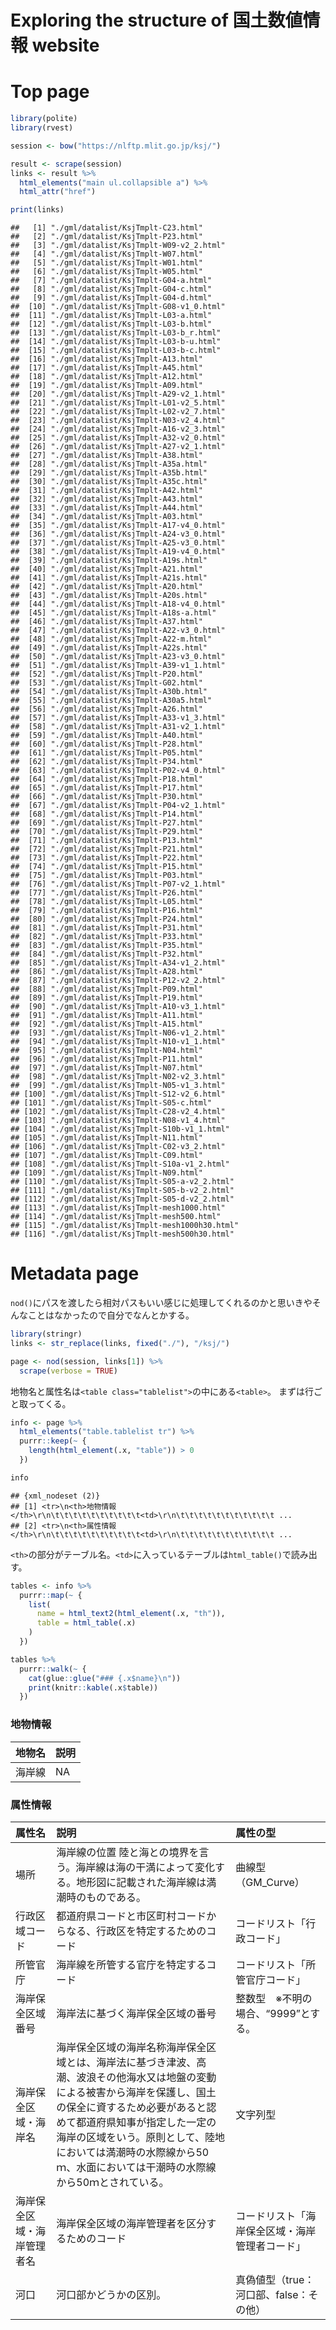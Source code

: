 Exploring the structure of 国土数値情報 website
================

# Top page

``` r
library(polite)
library(rvest)

session <- bow("https://nlftp.mlit.go.jp/ksj/")

result <- scrape(session)
links <- result %>% 
  html_elements("main ul.collapsible a") %>% 
  html_attr("href")

print(links)
```

    ##   [1] "./gml/datalist/KsjTmplt-C23.html"        
    ##   [2] "./gml/datalist/KsjTmplt-P23.html"        
    ##   [3] "./gml/datalist/KsjTmplt-W09-v2_2.html"   
    ##   [4] "./gml/datalist/KsjTmplt-W07.html"        
    ##   [5] "./gml/datalist/KsjTmplt-W01.html"        
    ##   [6] "./gml/datalist/KsjTmplt-W05.html"        
    ##   [7] "./gml/datalist/KsjTmplt-G04-a.html"      
    ##   [8] "./gml/datalist/KsjTmplt-G04-c.html"      
    ##   [9] "./gml/datalist/KsjTmplt-G04-d.html"      
    ##  [10] "./gml/datalist/KsjTmplt-G08-v1_0.html"   
    ##  [11] "./gml/datalist/KsjTmplt-L03-a.html"      
    ##  [12] "./gml/datalist/KsjTmplt-L03-b.html"      
    ##  [13] "./gml/datalist/KsjTmplt-L03-b_r.html"    
    ##  [14] "./gml/datalist/KsjTmplt-L03-b-u.html"    
    ##  [15] "./gml/datalist/KsjTmplt-L03-b-c.html"    
    ##  [16] "./gml/datalist/KsjTmplt-A13.html"        
    ##  [17] "./gml/datalist/KsjTmplt-A45.html"        
    ##  [18] "./gml/datalist/KsjTmplt-A12.html"        
    ##  [19] "./gml/datalist/KsjTmplt-A09.html"        
    ##  [20] "./gml/datalist/KsjTmplt-A29-v2_1.html"   
    ##  [21] "./gml/datalist/KsjTmplt-L01-v2_5.html"   
    ##  [22] "./gml/datalist/KsjTmplt-L02-v2_7.html"   
    ##  [23] "./gml/datalist/KsjTmplt-N03-v2_4.html"   
    ##  [24] "./gml/datalist/KsjTmplt-A16-v2_3.html"   
    ##  [25] "./gml/datalist/KsjTmplt-A32-v2_0.html"   
    ##  [26] "./gml/datalist/KsjTmplt-A27-v2_1.html"   
    ##  [27] "./gml/datalist/KsjTmplt-A38.html"        
    ##  [28] "./gml/datalist/KsjTmplt-A35a.html"       
    ##  [29] "./gml/datalist/KsjTmplt-A35b.html"       
    ##  [30] "./gml/datalist/KsjTmplt-A35c.html"       
    ##  [31] "./gml/datalist/KsjTmplt-A42.html"        
    ##  [32] "./gml/datalist/KsjTmplt-A43.html"        
    ##  [33] "./gml/datalist/KsjTmplt-A44.html"        
    ##  [34] "./gml/datalist/KsjTmplt-A03.html"        
    ##  [35] "./gml/datalist/KsjTmplt-A17-v4_0.html"   
    ##  [36] "./gml/datalist/KsjTmplt-A24-v3_0.html"   
    ##  [37] "./gml/datalist/KsjTmplt-A25-v3_0.html"   
    ##  [38] "./gml/datalist/KsjTmplt-A19-v4_0.html"   
    ##  [39] "./gml/datalist/KsjTmplt-A19s.html"       
    ##  [40] "./gml/datalist/KsjTmplt-A21.html"        
    ##  [41] "./gml/datalist/KsjTmplt-A21s.html"       
    ##  [42] "./gml/datalist/KsjTmplt-A20.html"        
    ##  [43] "./gml/datalist/KsjTmplt-A20s.html"       
    ##  [44] "./gml/datalist/KsjTmplt-A18-v4_0.html"   
    ##  [45] "./gml/datalist/KsjTmplt-A18s-a.html"     
    ##  [46] "./gml/datalist/KsjTmplt-A37.html"        
    ##  [47] "./gml/datalist/KsjTmplt-A22-v3_0.html"   
    ##  [48] "./gml/datalist/KsjTmplt-A22-m.html"      
    ##  [49] "./gml/datalist/KsjTmplt-A22s.html"       
    ##  [50] "./gml/datalist/KsjTmplt-A23-v3_0.html"   
    ##  [51] "./gml/datalist/KsjTmplt-A39-v1_1.html"   
    ##  [52] "./gml/datalist/KsjTmplt-P20.html"        
    ##  [53] "./gml/datalist/KsjTmplt-G02.html"        
    ##  [54] "./gml/datalist/KsjTmplt-A30b.html"       
    ##  [55] "./gml/datalist/KsjTmplt-A30a5.html"      
    ##  [56] "./gml/datalist/KsjTmplt-A26.html"        
    ##  [57] "./gml/datalist/KsjTmplt-A33-v1_3.html"   
    ##  [58] "./gml/datalist/KsjTmplt-A31-v2_1.html"   
    ##  [59] "./gml/datalist/KsjTmplt-A40.html"        
    ##  [60] "./gml/datalist/KsjTmplt-P28.html"        
    ##  [61] "./gml/datalist/KsjTmplt-P05.html"        
    ##  [62] "./gml/datalist/KsjTmplt-P34.html"        
    ##  [63] "./gml/datalist/KsjTmplt-P02-v4_0.html"   
    ##  [64] "./gml/datalist/KsjTmplt-P18.html"        
    ##  [65] "./gml/datalist/KsjTmplt-P17.html"        
    ##  [66] "./gml/datalist/KsjTmplt-P30.html"        
    ##  [67] "./gml/datalist/KsjTmplt-P04-v2_1.html"   
    ##  [68] "./gml/datalist/KsjTmplt-P14.html"        
    ##  [69] "./gml/datalist/KsjTmplt-P27.html"        
    ##  [70] "./gml/datalist/KsjTmplt-P29.html"        
    ##  [71] "./gml/datalist/KsjTmplt-P13.html"        
    ##  [72] "./gml/datalist/KsjTmplt-P21.html"        
    ##  [73] "./gml/datalist/KsjTmplt-P22.html"        
    ##  [74] "./gml/datalist/KsjTmplt-P15.html"        
    ##  [75] "./gml/datalist/KsjTmplt-P03.html"        
    ##  [76] "./gml/datalist/KsjTmplt-P07-v2_1.html"   
    ##  [77] "./gml/datalist/KsjTmplt-P26.html"        
    ##  [78] "./gml/datalist/KsjTmplt-L05.html"        
    ##  [79] "./gml/datalist/KsjTmplt-P16.html"        
    ##  [80] "./gml/datalist/KsjTmplt-P24.html"        
    ##  [81] "./gml/datalist/KsjTmplt-P31.html"        
    ##  [82] "./gml/datalist/KsjTmplt-P33.html"        
    ##  [83] "./gml/datalist/KsjTmplt-P35.html"        
    ##  [84] "./gml/datalist/KsjTmplt-P32.html"        
    ##  [85] "./gml/datalist/KsjTmplt-A34-v1_2.html"   
    ##  [86] "./gml/datalist/KsjTmplt-A28.html"        
    ##  [87] "./gml/datalist/KsjTmplt-P12-v2_2.html"   
    ##  [88] "./gml/datalist/KsjTmplt-P09.html"        
    ##  [89] "./gml/datalist/KsjTmplt-P19.html"        
    ##  [90] "./gml/datalist/KsjTmplt-A10-v3_1.html"   
    ##  [91] "./gml/datalist/KsjTmplt-A11.html"        
    ##  [92] "./gml/datalist/KsjTmplt-A15.html"        
    ##  [93] "./gml/datalist/KsjTmplt-N06-v1_2.html"   
    ##  [94] "./gml/datalist/KsjTmplt-N10-v1_1.html"   
    ##  [95] "./gml/datalist/KsjTmplt-N04.html"        
    ##  [96] "./gml/datalist/KsjTmplt-P11.html"        
    ##  [97] "./gml/datalist/KsjTmplt-N07.html"        
    ##  [98] "./gml/datalist/KsjTmplt-N02-v2_3.html"   
    ##  [99] "./gml/datalist/KsjTmplt-N05-v1_3.html"   
    ## [100] "./gml/datalist/KsjTmplt-S12-v2_6.html"   
    ## [101] "./gml/datalist/KsjTmplt-S05-c.html"      
    ## [102] "./gml/datalist/KsjTmplt-C28-v2_4.html"   
    ## [103] "./gml/datalist/KsjTmplt-N08-v1_4.html"   
    ## [104] "./gml/datalist/KsjTmplt-S10b-v1_1.html"  
    ## [105] "./gml/datalist/KsjTmplt-N11.html"        
    ## [106] "./gml/datalist/KsjTmplt-C02-v3_2.html"   
    ## [107] "./gml/datalist/KsjTmplt-C09.html"        
    ## [108] "./gml/datalist/KsjTmplt-S10a-v1_2.html"  
    ## [109] "./gml/datalist/KsjTmplt-N09.html"        
    ## [110] "./gml/datalist/KsjTmplt-S05-a-v2_2.html" 
    ## [111] "./gml/datalist/KsjTmplt-S05-b-v2_2.html" 
    ## [112] "./gml/datalist/KsjTmplt-S05-d-v2_2.html" 
    ## [113] "./gml/datalist/KsjTmplt-mesh1000.html"   
    ## [114] "./gml/datalist/KsjTmplt-mesh500.html"    
    ## [115] "./gml/datalist/KsjTmplt-mesh1000h30.html"
    ## [116] "./gml/datalist/KsjTmplt-mesh500h30.html"

# Metadata page

`nod()`にパスを渡したら相対パスもいい感じに処理してくれるのかと思いきやそんなことはなかったので自分でなんとかする。

``` r
library(stringr)
links <- str_replace(links, fixed("./"), "/ksj/")
```

``` r
page <- nod(session, links[1]) %>% 
  scrape(verbose = TRUE)
```

地物名と属性名は`<table class="tablelist">`の中にある`<table>`。
まずは行ごと取ってくる。

``` r
info <- page %>% 
  html_elements("table.tablelist tr") %>%
  purrr::keep(~ {
    length(html_element(.x, "table")) > 0
  })

info
```

    ## {xml_nodeset (2)}
    ## [1] <tr>\n<th>地物情報</th>\r\n\t\t\t\t\t\t\t\t\t\t<td>\r\n\t\t\t\t\t\t\t\t\t\t\t ...
    ## [2] <tr>\n<th>属性情報</th>\r\n\t\t\t\t\t\t\t\t\t\t<td>\r\n\t\t\t\t\t\t\t\t\t\t\t ...

`<th>`の部分がテーブル名。`<td>`に入っているテーブルは`html_table()`で読み出す。

``` r
tables <- info %>% 
  purrr::map(~ {
    list(
      name = html_text2(html_element(.x, "th")),
      table = html_table(.x)
    )
  })

tables %>% 
  purrr::walk(~ {
    cat(glue::glue("### {.x$name}\n"))
    print(knitr::kable(.x$table))
  })
```

### 地物情報

| 地物名 | 説明 |
|:-------|:-----|
| 海岸線 | NA   |

### 属性情報

| 属性名                     | 説明                                                                                                                                                                                                                                                                                                                 | 属性の型                                       |
|:---------------------------|:---------------------------------------------------------------------------------------------------------------------------------------------------------------------------------------------------------------------------------------------------------------------------------------------------------------------|:-----------------------------------------------|
| 場所                       | 海岸線の位置 陸と海との境界を言う。海岸線は海の干満によって変化する。地形図に記載された海岸線は満潮時のものである。                                                                                                                                                                                                  | 曲線型（GM\_Curve）                            |
| 行政区域コード             | 都道府県コードと市区町村コードからなる、行政区を特定するためのコード                                                                                                                                                                                                                                                 | コードリスト「行政コード」                     |
| 所管官庁                   | 海岸線を所管する官庁を特定するコード                                                                                                                                                                                                                                                                                 | コードリスト「所管官庁コード」                 |
| 海岸保全区域番号           | 海岸法に基づく海岸保全区域の番号                                                                                                                                                                                                                                                                                     | 整数型　※不明の場合、“9999”とする。            |
| 海岸保全区域・海岸名       | 海岸保全区域の海岸名称海岸保全区域とは、海岸法に基づき津波、高潮、波浪その他海水又は地盤の変動による被害から海岸を保護し、国土の保全に資するため必要があると認めて都道府県知事が指定した一定の海岸の区域をいう。原則として、陸地においては満潮時の水際線から50ｍ、水面においては干潮時の水際線から50ｍとされている。 | 文字列型                                       |
| 海岸保全区域・海岸管理者名 | 海岸保全区域の海岸管理者を区分するためのコード                                                                                                                                                                                                                                                                       | コードリスト「海岸保全区域・海岸管理者コード」 |
| 河口                       | 河口部かどうかの区別。                                                                                                                                                                                                                                                                                               | 真偽値型（true：河口部、false：その他）        |
